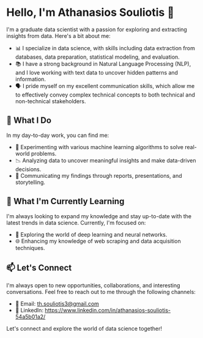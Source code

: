# Hello, I'm Athanasios Souliotis 👋

I'm a graduate data scientist with a passion for exploring and extracting insights from data. Here's a bit about me:

- 📊 I specialize in data science, with skills including data extraction from databases, data preparation, statistical modeling, and evaluation.
- 📚 I have a strong background in Natural Language Processing (NLP), and I love working with text data to uncover hidden patterns and information.
- 🗣️ I pride myself on my excellent communication skills, which allow me to effectively convey complex technical concepts to both technical and non-technical stakeholders.

## 💼 What I Do

In my day-to-day work, you can find me:

- 🧪 Experimenting with various machine learning algorithms to solve real-world problems.
- 📉 Analyzing data to uncover meaningful insights and make data-driven decisions.
- 📢 Communicating my findings through reports, presentations, and storytelling.

## 🌱 What I'm Currently Learning

I'm always looking to expand my knowledge and stay up-to-date with the latest trends in data science. Currently, I'm focused on:

- 🤖 Exploring the world of deep learning and neural networks.
- 🌐 Enhancing my knowledge of web scraping and data acquisition techniques.

## 📫 Let's Connect

I'm always open to new opportunities, collaborations, and interesting conversations. Feel free to reach out to me through the following channels:

- 📧 Email: th.souliotis3@gmail.com
- 💼 LinkedIn: https://www.linkedin.com/in/athanasios-souliotis-54a5b01a2/

Let's connect and explore the world of data science together!


